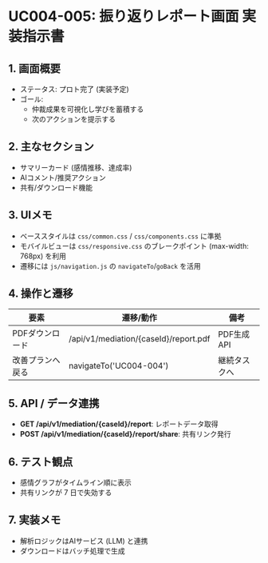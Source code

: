 # UC004-005: 振り返りレポート画面 実装指示書

## 1. 画面概要
- ステータス: プロト完了 (実装予定)
- ゴール:
  - 仲裁成果を可視化し学びを蓄積する
  - 次のアクションを提示する

## 2. 主なセクション
- サマリーカード (感情推移、達成率)
- AIコメント/推奨アクション
- 共有/ダウンロード機能

## 3. UIメモ
- ベーススタイルは `css/common.css` / `css/components.css` に準拠
- モバイルビューは `css/responsive.css` のブレークポイント (max-width: 768px) を利用
- 遷移には `js/navigation.js` の `navigateTo`/`goBack` を活用

## 4. 操作と遷移
| 要素 | 遷移/動作 | 備考 |
|------|-----------|------|
| PDFダウンロード | /api/v1/mediation/{caseId}/report.pdf | PDF生成API |
| 改善プランへ戻る | navigateTo('UC004-004') | 継続タスクへ |

## 5. API / データ連携
- **GET /api/v1/mediation/{caseId}/report**: レポートデータ取得
- **POST /api/v1/mediation/{caseId}/report/share**: 共有リンク発行

## 6. テスト観点
- 感情グラフがタイムライン順に表示
- 共有リンクが 7 日で失効する

## 7. 実装メモ
- 解析ロジックはAIサービス (LLM) と連携
- ダウンロードはバッチ処理で生成

